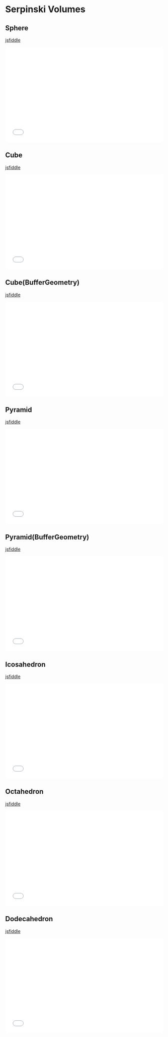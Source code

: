 # Serpinski Volumes  

## Sphere  
[jsfiddle](https://jsfiddle.net/amitlzkpa/hu964783/)  
<iframe width="100%" height="300" src="//jsfiddle.net/amitlzkpa/hu964783/embedded/result,js/" allowfullscreen="allowfullscreen" allowpaymentrequest frameborder="0"></iframe>  

## Cube  
[jsfiddle](https://jsfiddle.net/amitlzkpa/aL5wmech/)  
<iframe width="100%" height="300" src="//jsfiddle.net/amitlzkpa/aL5wmech/embedded/result,js/" allowfullscreen="allowfullscreen" allowpaymentrequest frameborder="0"></iframe>  

## Cube(BufferGeometry)  
[jsfiddle](https://jsfiddle.net/amitlzkpa/ytnb8eod/)  
<iframe width="100%" height="300" src="//jsfiddle.net/amitlzkpa/ytnb8eod/embedded/result,js/" allowfullscreen="allowfullscreen" allowpaymentrequest frameborder="0"></iframe>  

## Pyramid  
[jsfiddle](https://jsfiddle.net/amitlzkpa/2rwsey9j/)  
<iframe width="100%" height="300" src="//jsfiddle.net/amitlzkpa/2rwsey9j/embedded/result,js/" allowfullscreen="allowfullscreen" allowpaymentrequest frameborder="0"></iframe>  

## Pyramid(BufferGeometry)  
[jsfiddle](https://jsfiddle.net/amitlzkpa/zwkq0edb/)  
<iframe width="100%" height="300" src="//jsfiddle.net/amitlzkpa/zwkq0edb/embedded/result,js/" allowfullscreen="allowfullscreen" allowpaymentrequest frameborder="0"></iframe>  

## Icosahedron  
[jsfiddle](https://jsfiddle.net/amitlzkpa/qagL8d4z/)  
<iframe width="100%" height="300" src="//jsfiddle.net/amitlzkpa/qagL8d4z/embedded/result,js/" allowfullscreen="allowfullscreen" allowpaymentrequest frameborder="0"></iframe>  

## Octahedron  
[jsfiddle](https://jsfiddle.net/amitlzkpa/y3fb9d1t/)  
<iframe width="100%" height="300" src="//jsfiddle.net/amitlzkpa/y3fb9d1t/embedded/result,js/" allowfullscreen="allowfullscreen" allowpaymentrequest frameborder="0"></iframe>  

## Dodecahedron  
[jsfiddle](https://jsfiddle.net/amitlzkpa/kaj1w5yr/)  
<iframe width="100%" height="300" src="//jsfiddle.net/amitlzkpa/kaj1w5yr/embedded/result,js/" allowfullscreen="allowfullscreen" allowpaymentrequest frameborder="0"></iframe>  
